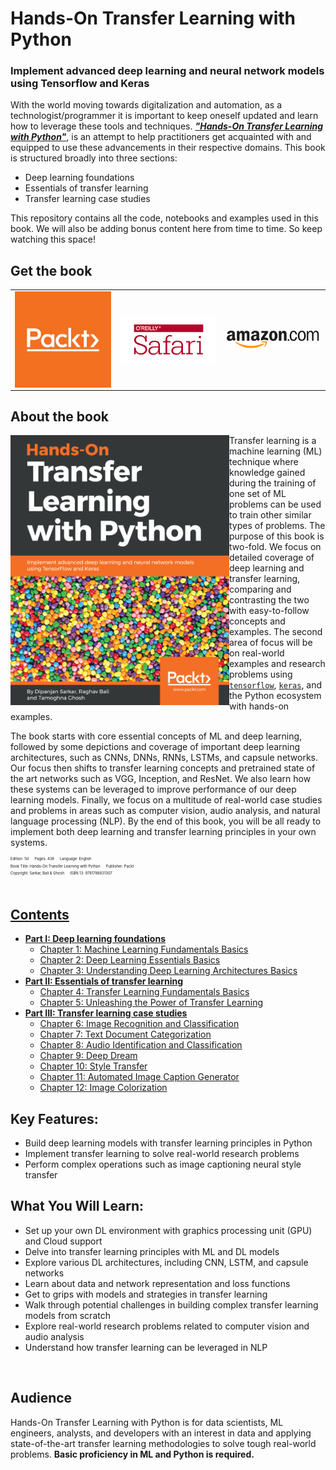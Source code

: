 # Hands-On Transfer Learning with Python
### Implement advanced deep learning and neural network models using Tensorflow and Keras

With the world moving towards digitalization and automation, as a technologist/programmer it is important to keep oneself updated and learn how to leverage these tools and techniques. [*__"Hands-On Transfer Learning with Python"__*](https://github.com/dipanjanS/hands-on-transfer-learning-with-python#contents), is an attempt to help practitioners get acquainted with and equipped to use these advancements in their respective domains. This book is structured broadly into three sections:
+ Deep learning foundations
+ Essentials of transfer learning
+ Transfer learning case studies

This repository contains all the code, notebooks and examples used in this book. We will also be adding bonus content here from time to time. So keep watching this space!


## Get the book
<table style="width:100%" >
  <tr>
    <td>
      <a target="_blank" href="https://www.packtpub.com/big-data-and-business-intelligence/hands-transfer-learning-python">
        <img src="./media/banners/packt_logo.png" alt="packt" align="left"/>
      </a>
    </td>
    <td>
      <a target="_blank" href="https://www.safaribooksonline.com/library/view/hands-on-transfer-learning/9781788831307">
        <img src="./media/banners/safari_logo.png" alt="safari" align="left"/>
      </a>
    </td>
    <td>
      <a target="_blank" href="https://www.amazon.com/Hands-Transfer-Learning-Python-TensorFlow-ebook/dp/B07CB455BF/ref=zg_bsnr_16977170011_71?_encoding=UTF8&psc=1&refRID=3VS8TYPZGN776BFEZJVG">
        <img src="./media/banners/amazon_logo.png" alt="amazon" align="left"/>
      </a>
    </td>
  </tr>
</table>

## About the book
<a target="_blank" href="#">
  <img src="./media/banners/front_cover.png" alt="Book Cover" width="350" align="left"/>
</a>

Transfer learning is a machine learning (ML) technique where knowledge gained during the training of one set of ML problems can be used to train other similar types of problems. The purpose of this book is two-fold. We focus on detailed coverage of deep learning and transfer learning, comparing and contrasting the two with easy-to-follow concepts and examples. The second area of focus will be on real-world examples and research problems using [`tensorflow`](https://www.tensorflow.org/), [`keras`](https://keras.io/), and the Python ecosystem with hands-on examples.

The book starts with core essential concepts of ML and deep learning, followed by some depictions and coverage of important deep learning architectures, such as CNNs, DNNs, RNNs, LSTMs, and capsule networks. Our focus then shifts to transfer learning concepts and pretrained state of the art networks such as VGG, Inception, and ResNet. We also learn how these systems can be leveraged to improve performance of our deep learning models. Finally, we focus on a multitude of real-world case studies and problems in areas such as computer vision, audio analysis, and natural language processing (NLP). By the end of this book, you will be all ready to implement both deep learning and transfer learning principles in your own systems.

<div style='font-size:0.5em;'><sup>
Edition: 1st &emsp; Pages: 438 &emsp; Language: English<br/>
Book Title: Hands-On Transfer Learning with Python &emsp; Publisher: Packt<br/>
Copyright: Sarkar, Bali & Ghosh &emsp; ISBN 13: 9781788831307<br/>
</div>


<br/>

## [Contents](https://github.com/dipanjanS/hands-on-transfer-learning-with-python/notebooks/#book-contents)  

 - [__Part I: Deep learning foundations__](https://github.com/dipanjanS/hands-on-transfer-learning-with-python/notebooks/#part1)
    - [Chapter 1: Machine Learning Fundamentals Basics](https://github.com/dipanjanS/hands-on-transfer-learning-with-python/tree/master/notebooks/Ch01%20-%20Machine%20Learning%20Fundamentals)
    - [Chapter 2: Deep Learning Essentials Basics](https://github.com/dipanjanS/hands-on-transfer-learning-with-python/tree/master/notebooks/Ch02%20-%20Deep%20Learning%20Essentials)
    - [Chapter 3: Understanding Deep Learning Architectures Basics]()
 - [__Part II: Essentials of transfer learning__](https://github.com/dipanjanS/hands-on-transfer-learning-with-python/notebooks/#part2)
    - [Chapter 4: Transfer Learning Fundamentals Basics]()
    - [Chapter 5: Unleashing the Power of Transfer Learning](https://github.com/dipanjanS/hands-on-transfer-learning-with-python/tree/master/notebooks/Ch05%20-%20Unleash%20the%20Power%20of%20Transfer%20Learning)
 - [__Part III: Transfer learning case studies__](https://github.com/dipanjanS/hands-on-transfer-learning-with-python/notebooks/#part3)
    - [Chapter 6: Image Recognition and Classification](https://github.com/dipanjanS/hands-on-transfer-learning-with-python/tree/master/notebooks/Ch06%20-%20Image%20Recognition%20and%20Classification)
    - [Chapter 7: Text Document Categorization](https://github.com/dipanjanS/hands-on-transfer-learning-with-python/tree/master/notebooks/Ch07%20-%20Text%20Document%20Categorization)
    - [Chapter 8: Audio Identification and Classification](https://github.com/dipanjanS/hands-on-transfer-learning-with-python/tree/master/notebooks/Ch08%20-%20Audio%20Identification%20and%20Categorization)
    - [Chapter 9: Deep Dream](https://github.com/dipanjanS/hands-on-transfer-learning-with-python/tree/master/notebooks/Ch09%20-%20Deep%20Dream)
    - [Chapter 10: Style Transfer](https://github.com/dipanjanS/hands-on-transfer-learning-with-python/tree/master/notebooks/Ch10%20-%20Neural%20Style%20Transfer)
    - [Chapter 11: Automated Image Caption Generator](https://github.com/dipanjanS/hands-on-transfer-learning-with-python/tree/master/notebooks/Ch11%20-%20Automated%20Image%20Caption%20Generator)
    - [Chapter 12: Image Colorization](https://github.com/dipanjanS/hands-on-transfer-learning-with-python/tree/master/notebooks/Ch12%20-%20Image%20Colorization)


## Key Features:
+ Build deep learning models with transfer learning principles in Python
+ Implement transfer learning to solve real-world research problems
+ Perform complex operations such as image captioning neural style transfer

## What You Will Learn:
+ Set up your own DL environment with graphics processing unit (GPU) and Cloud support
+ Delve into transfer learning principles with ML and DL models
+ Explore various DL architectures, including CNN, LSTM, and capsule networks
+ Learn about data and network representation and loss functions
+ Get to grips with models and strategies in transfer learning
+ Walk through potential challenges in building complex transfer learning models from scratch
+ Explore real-world research problems related to computer vision and audio analysis
+ Understand how transfer learning can be leveraged in NLP

<br/>

## Audience
Hands-On Transfer Learning with Python is for data scientists, ML engineers, analysts, and developers with an interest in data and applying state-of-the-art transfer learning methodologies to solve tough real-world problems.
__Basic proficiency in ML and Python is required.__
